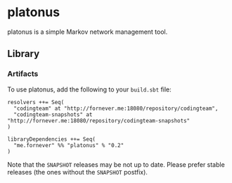 platonus
========
platonus is a simple Markov network management tool.

## Library

### Artifacts

To use platonus, add the following to your `build.sbt` file:

    resolvers ++= Seq(
      "codingteam" at "http://fornever.me:18080/repository/codingteam",
      "codingteam-snapshots" at "http://fornever.me:18080/repository/codingteam-snapshots"
    )

    libraryDependencies ++= Seq(
      "me.fornever" %% "platonus" % "0.2"
    )

Note that the `SNAPSHOT` releases may be not up to date. Please prefer stable releases (the ones without the `SNAPSHOT`
postfix).
